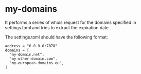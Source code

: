# my-domains

It performs a series of whois request for the domains specified in 
settings.toml and tries to extract the expiration date.

The settings.toml should have the following format:
```
address = "0.0.0.0:7878"
domains = [
  "my-domain.net",
  "my-other-domain.com",
  "my-european-domains.eu",
]
```

